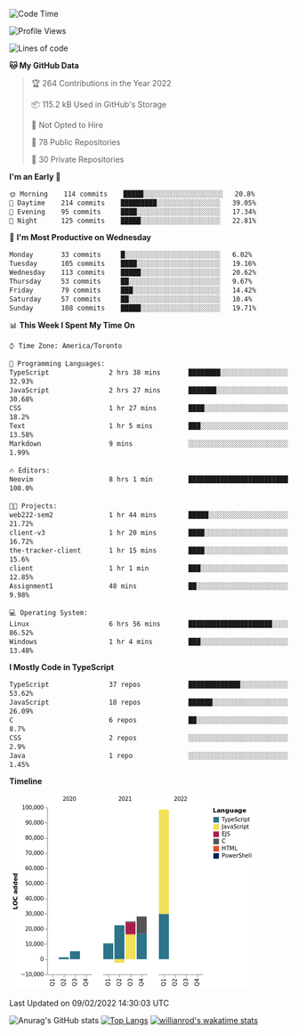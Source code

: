 <!--START_SECTION:waka-->
![Code Time](http://img.shields.io/badge/Code%20Time-144%20hrs%2056%20mins-blue)

![Profile Views](http://img.shields.io/badge/Profile%20Views-30-blue)

![Lines of code](https://img.shields.io/badge/From%20Hello%20World%20I%27ve%20Written-189%20Thousand%20lines%20of%20code-blue)

**🐱 My GitHub Data** 

> 🏆 264 Contributions in the Year 2022
 > 
> 📦 115.2 kB Used in GitHub's Storage 
 > 
> 🚫 Not Opted to Hire
 > 
> 📜 78 Public Repositories 
 > 
> 🔑 30 Private Repositories  
 > 
**I'm an Early 🐤** 

```text
🌞 Morning    114 commits    █████░░░░░░░░░░░░░░░░░░░░   20.8% 
🌆 Daytime    214 commits    █████████░░░░░░░░░░░░░░░░   39.05% 
🌃 Evening    95 commits     ████░░░░░░░░░░░░░░░░░░░░░   17.34% 
🌙 Night      125 commits    █████░░░░░░░░░░░░░░░░░░░░   22.81%

```
📅 **I'm Most Productive on Wednesday** 

```text
Monday       33 commits     █░░░░░░░░░░░░░░░░░░░░░░░░   6.02% 
Tuesday      105 commits    ████░░░░░░░░░░░░░░░░░░░░░   19.16% 
Wednesday    113 commits    █████░░░░░░░░░░░░░░░░░░░░   20.62% 
Thursday     53 commits     ██░░░░░░░░░░░░░░░░░░░░░░░   9.67% 
Friday       79 commits     ███░░░░░░░░░░░░░░░░░░░░░░   14.42% 
Saturday     57 commits     ██░░░░░░░░░░░░░░░░░░░░░░░   10.4% 
Sunday       108 commits    █████░░░░░░░░░░░░░░░░░░░░   19.71%

```


📊 **This Week I Spent My Time On** 

```text
⌚︎ Time Zone: America/Toronto

💬 Programming Languages: 
TypeScript               2 hrs 38 mins       ████████░░░░░░░░░░░░░░░░░   32.93% 
JavaScript               2 hrs 27 mins       ███████░░░░░░░░░░░░░░░░░░   30.68% 
CSS                      1 hr 27 mins        ████░░░░░░░░░░░░░░░░░░░░░   18.2% 
Text                     1 hr 5 mins         ███░░░░░░░░░░░░░░░░░░░░░░   13.58% 
Markdown                 9 mins              ░░░░░░░░░░░░░░░░░░░░░░░░░   1.99%

🔥 Editors: 
Neovim                   8 hrs 1 min         █████████████████████████   100.0%

🐱‍💻 Projects: 
web222-sem2              1 hr 44 mins        █████░░░░░░░░░░░░░░░░░░░░   21.72% 
client-v3                1 hr 20 mins        ████░░░░░░░░░░░░░░░░░░░░░   16.72% 
the-tracker-client       1 hr 15 mins        ████░░░░░░░░░░░░░░░░░░░░░   15.6% 
client                   1 hr 1 min          ███░░░░░░░░░░░░░░░░░░░░░░   12.85% 
Assignment1              48 mins             ██░░░░░░░░░░░░░░░░░░░░░░░   9.98%

💻 Operating System: 
Linux                    6 hrs 56 mins       █████████████████████░░░░   86.52% 
Windows                  1 hr 4 mins         ███░░░░░░░░░░░░░░░░░░░░░░   13.48%

```

**I Mostly Code in TypeScript** 

```text
TypeScript               37 repos            █████████████░░░░░░░░░░░░   53.62% 
JavaScript               18 repos            ██████░░░░░░░░░░░░░░░░░░░   26.09% 
C                        6 repos             ██░░░░░░░░░░░░░░░░░░░░░░░   8.7% 
CSS                      2 repos             ░░░░░░░░░░░░░░░░░░░░░░░░░   2.9% 
Java                     1 repo              ░░░░░░░░░░░░░░░░░░░░░░░░░   1.45%

```


**Timeline**

![Chart not found](https://raw.githubusercontent.com/wise-introvert/wise-introvert/master/charts/bar_graph.png) 


 Last Updated on 09/02/2022 14:30:03 UTC
<!--END_SECTION:waka-->

![Anurag's GitHub stats](https://github-readme-stats.vercel.app/api?username=wise-introvert&count_private=true&show_icons=true)
[![Top Langs](https://github-readme-stats.vercel.app/api/top-langs/?username=wise-introvert&langs_count=10)](https://github.com/anuraghazra/github-readme-stats)
[![willianrod's wakatime stats](https://github-readme-stats.vercel.app/api/wakatime?username=wiseintrovert)](https://github.com/anuraghazra/github-readme-stats)
